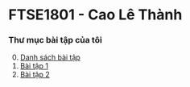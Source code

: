 # FTSE1801 - Cao Lê Thành
### Thư mục bài tập của tôi

0. [Danh sách bài tập](https://github.com/FASTTRACKSE/FTSE1801.LP2/blob/master/ThanhCL/README.md)
1. [Bài tập 1](https://github.com/FASTTRACKSE/FTSE1801.LP2/blob/master/ThanhCL/bai1.html)
2. [Bài tập 2](https://github.com/FASTTRACKSE/FTSE1801.LP2/blob/master/ThanhCL/bai2.html)